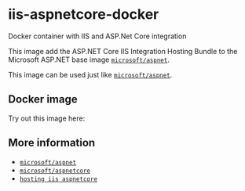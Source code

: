 # iis-aspnetcore-docker
Docker container with IIS and ASP.Net Core integration

This image add the ASP.NET Core IIS Integration Hosting Bundle to the Microsoft ASP.NET base image [`microsoft/aspnet`](https://hub.docker.com/r/microsoft/aspnet/).

This image can be used just like [`microsoft/aspnet`](https://hub.docker.com/r/microsoft/aspnet/). 


## Docker image

Try out this image here: 

## More information
- [`microsoft/aspnet`](https://hub.docker.com/r/microsoft/aspnet/)
- [`microsoft/aspnetcore`](https://hub.docker.com/r/microsoft/aspnetcore/)
- [`hosting iis aspnetcore`](https://docs.microsoft.com/en-us/aspnet/core/host-and-deploy/iis/?view=aspnetcore-2.1&tabs=aspnetcore2x)